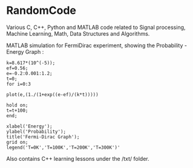 # RandomCode
Various C, C++, Python and MATLAB code related to Signal processing, Machine Learning, Math, Data Structures and Algorithms.

MATLAB simulation for FermiDirac experiment, showing the Probability - Energy Graph :


    k=8.617*(10^(-5));
    ef=0.56;
    e=-0.2:0.001:1.2;
    t=0;
    for i=0:3

    plot(e,(1./(1+exp((e-ef)/(k*t)))))

    hold on;
    t=t+100;
    end;

    xlabel('Energy');
    ylabel('Probability');
    title('Fermi-Dirac Graph');
    grid on;
    legend('T=0K','T=100K','T=200K','T=300K')'


Also contains C++ learning lessons under the /txt/ folder.

